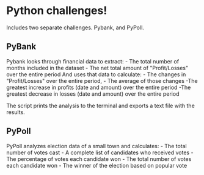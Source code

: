 # Python challenges! 
Includes two separate challenges.
Pybank, and PyPoll.

## PyBank
Pybank looks through financial data to extract:
    - The total number of months included in the dataset
    - The net total amount of "Profit/Losses" over the entire period
And uses that data to calculate: 
    - The changes in "Profit/Losses" over the entire period, 
    - The average of those changes
    -The greatest increase in profits (date and amount) over the entire period
    -The greatest decrease in losses (date and amount) over the entire period

The script prints the analysis to the terminal and exports a text file with the results.
## PyPoll
PyPoll analyzes election data of a small town and calculates:
    - The total number of votes cast
    - A complete list of candidates who received votes
    - The percentage of votes each candidate won
    - The total number of votes each candidate won
    - The winner of the election based on popular vote